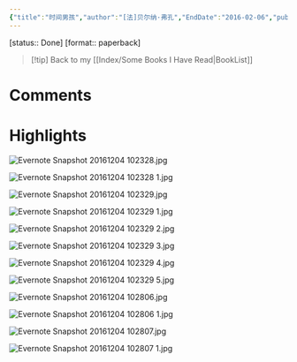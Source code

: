 ```yaml
---
{"title":"时间男孩","author":"[法]贝尔纳·弗孔","EndDate":"2016-02-06","publisher":null,"dg-publish":true,"permalink":"/BookNotes/时间男孩/","dgPassFrontmatter":true,"noteIcon":""}
---
```


[status:: Done]
[format:: paperback]

>[!tip] Back to my [[Index/Some Books I Have Read\|BookList]]

# Comments

# Highlights

![Evernote Snapshot 20161204 102328.jpg](/img/user/_assets/images/Evernote%20Snapshot%2020161204%20102328.jpg)

![Evernote Snapshot 20161204 102328 1.jpg](/img/user/_assets/images/Evernote%20Snapshot%2020161204%20102328%201.jpg)

![Evernote Snapshot 20161204 102329.jpg](/img/user/_assets/images/Evernote%20Snapshot%2020161204%20102329.jpg)

![Evernote Snapshot 20161204 102329 1.jpg](/img/user/_assets/images/Evernote%20Snapshot%2020161204%20102329%201.jpg)

![Evernote Snapshot 20161204 102329 2.jpg](/img/user/_assets/images/Evernote%20Snapshot%2020161204%20102329%202.jpg)

![Evernote Snapshot 20161204 102329 3.jpg](/img/user/_assets/images/Evernote%20Snapshot%2020161204%20102329%203.jpg)

![Evernote Snapshot 20161204 102329 4.jpg](/img/user/_assets/images/Evernote%20Snapshot%2020161204%20102329%204.jpg)

![Evernote Snapshot 20161204 102329 5.jpg](/img/user/_assets/images/Evernote%20Snapshot%2020161204%20102329%205.jpg)

![Evernote Snapshot 20161204 102806.jpg](/img/user/_assets/images/Evernote%20Snapshot%2020161204%20102806.jpg)

![Evernote Snapshot 20161204 102806 1.jpg](/img/user/_assets/images/Evernote%20Snapshot%2020161204%20102806%201.jpg)

![Evernote Snapshot 20161204 102807.jpg](/img/user/_assets/images/Evernote%20Snapshot%2020161204%20102807.jpg)

![Evernote Snapshot 20161204 102807 1.jpg](/img/user/_assets/images/Evernote%20Snapshot%2020161204%20102807%201.jpg)
